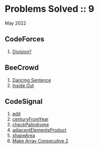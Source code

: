 # Problems Solved :: 9
May 2022

CodeForces
-----------------
1. [Division?](https://codeforces.com/problemset/problem/1669/A)

BeeCrowd
-----------------
1. [Dancing Sentence](https://www.beecrowd.com.br/judge/en/problems/view/1234)
1. [Inside Out](https://www.beecrowd.com.br/judge/en/problems/view/1235)

CodeSignal
-----------------
1. [add](https://app.codesignal.com/arcade/intro/level-1/jwr339Kq6e3LQTsfa)
1. [centuryFromYear](https://app.codesignal.com/arcade/intro/level-1/egbueTZRRL5Mm4TXN)
1. [checkPalindrome](https://app.codesignal.com/arcade/intro/level-1/s5PbmwxfECC52PWyQ)
1. [adjacentElementsProduct](https://app.codesignal.com/arcade/intro/level-2/xzKiBHjhoinnpdh6m)
1. [shapeArea](https://app.codesignal.com/arcade/intro/level-2/yuGuHvcCaFCKk56rJ)
1. [Make Array Consecutive 2](https://app.codesignal.com/arcade/intro/level-2/bq2XnSr5kbHqpHGJC)

